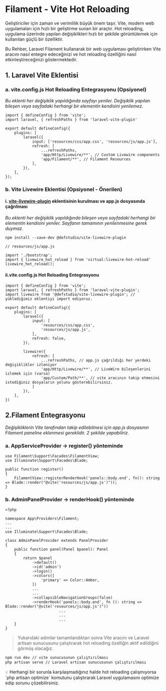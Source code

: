 # Filament - Vite Hot Reloading

Geliştiriciler için zaman ve verimlilik büyük önem taşır. Vite, modern web uygulamaları için hızlı bir geliştirme sunan bir araçtır. Hot reloading, uygulama üzerinde yapılan değişiklikleri hızlı bir şekilde görüntülemek için kullanılan güçlü bir özelliktir.

Bu Rehber, Laravel Filament kullanarak bir web uygulaması geliştirirken Vite aracını nasıl entegre edeceğinizi ve hot reloading özelliğini nasıl etkinleştireceğinizi göstermektedir.

## 1. Laravel Vite Eklentisi
### a. vite.config.js Hot Reloading Entegrasyonu (Opsiyonel)

*Bu eklenti her değişiklik yapıldığında sayfayı yeniler. Değişiklik yapılan bileşen veya sayfadaki herhangi bir elementin kendisini yenilemez.*
        
    import { defineConfig } from 'vite';
    import laravel, { refreshPaths } from 'laravel-vite-plugin'
    
    export default defineConfig({
        plugins: [
            laravel({
                input: ['resources/css/app.css', 'resources/js/app.js'],
                refresh: [
                    ...refreshPaths,
                    'app/Http/Livewire/**', // Custom Livewire components
                    'app/Filament/**', // Filament Resources
                ],
            }),
        ],
    });
        
    
### b. Vite Livewire Eklentisi (Opsiyonel - Önerilen)
#### i. [vite-livewire-plugin](https://github.com/defstudio/vite-livewire-plugin) eklentisinin kurulması ve app.js dosyasında çağrılması

*Bu eklenti her değişiklik yapıldığında bileşen veya sayfadaki herhangi bir elementin kendisini yeniler. Sayfanın tamamının yenilenmesine gerek duymaz.*
        
    npm install --save-dev @defstudio/vite-livewire-plugin
    
    // resources/js/app.js
    
    import './bootstrap';
    import { livewire_hot_reload } from 'virtual:livewire-hot-reload'
    livewire_hot_reload();
        
#### ii.vite.config.js Hot Reloading Entegrasyonu
        
    import { defineConfig } from 'vite';
    import laravel, { refreshPaths } from 'laravel-vite-plugin';
    import livewire from '@defstudio/vite-livewire-plugin'; // yüklediğimiz eklentiyi import ediyoruz.
    
    export default defineConfig({
        plugins: [
            laravel({
                input: [
                    'resources/css/app.css',
                    'resources/js/app.js',
                ],
                refresh: false,
            }),
    
            livewire({
                refresh: [
                    ...refreshPaths, // app.js çağrıldığı her yerdeki değişiklikler izleniyor
                    'app/Http/Livewire/**', // LiveWire bileşenlerini izlemek için (varsa)
                    'app/Custom/Path/**', // vite aracının takip etmesini istediğiniz dosyaların yolunu gösterebilirsiniz.
                ]
            }),
        ],
    })
        
    
## 2.Filament Entegrasyonu

*Değişikliklerin Vite tarafından takip edilebilmesi için app.js dosyasının Filament paneline eklenmesi gereklidir. 2 şekilde yapabiliriz.*
        
### a. AppServiceProvider → register() yönteminde
            
    use Filament\Support\Facades\FilamentView;
    use Illuminate\Support\Facades\Blade;
    
    public function register()
    {
        FilamentView::registerRenderHook('panels::body.end', fn(): string => Blade::render("@vite('resources/js/app.js')"));
    }
            
### b. AdminPanelProvider → renderHook() yönteminde
            
    <?php
    
    namespace App\Providers\Filament;
    ...
    ...
    use Illuminate\Support\Facades\Blade;
    
    class AdminPanelProvider extends PanelProvider
    {
        public function panel(Panel $panel): Panel
        {
            return $panel
                ->default()
                ->id('admin')
                ->login()
                ->colors([
                    'primary' => Color::Amber,
                ])
                ...
                ...
                ->collapsibleNavigationGroups(false)
                ->renderHook('panels::body.end', fn (): string => Blade::render("@vite('resources/js/app.js')"))
                            ...
                            ...
                            ...
        }
    }            

> Yukarıdaki adımlar tamamlandıktan sonra Vite aracını ve Laravel artisan sunucusunu çalıştırarak hot reloading özelliğin aktif edildiğini görmüş olacağız.
> 

```bash
npm run dev // vite sunucusunun çalıştırılması
php artisan serve // Laravel artisan sunucusunun çalıştırılması
```

<aside>
💡 Herhangi bir sorunla karşılaşmadığınız halde hot reloading çalışmıyorsa `php artisan optimize` komutunu çalıştırarak Laravel uygulamasını optimize edip sorunu çözebilirsiniz.

</aside>


